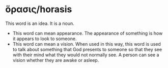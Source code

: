 # ὅρασις/horasis
This word is an idea. It is a noun.
* This word can mean appearance. The appearance of something is how it appears to look to someone.
* This word can mean a vision. When used in this way, this word is used to talk about something that God presents to someone so that they see with their mind what they would not normally see. A person can see a vision whether they are awake or asleep.
